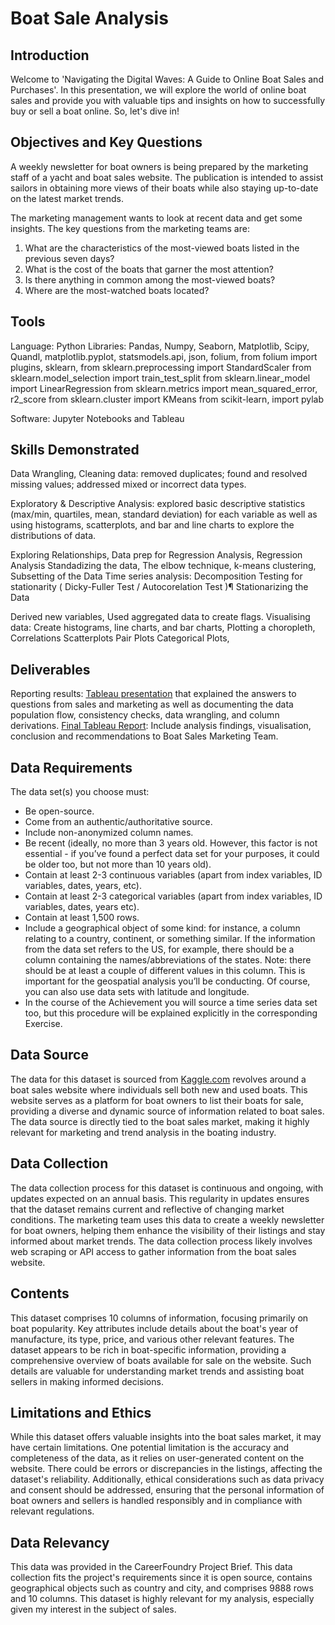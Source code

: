 # Boat Sale Analysis
## Introduction
Welcome to 'Navigating the Digital Waves: A Guide to Online Boat Sales and Purchases'.
In this presentation, we will explore the world of online boat sales and provide you with valuable tips and insights on how to successfully buy or sell a boat online. So, let's dive in!
 
## Objectives and Key Questions
 
A weekly newsletter for boat owners is being prepared by the marketing staff of a yacht and boat sales website.
The publication is intended to assist sailors in obtaining more views of their boats while also staying up-to-date on the latest market trends.
 
The marketing management wants to look at recent data and get some insights.
The key questions from the marketing teams are:
 
1. What are the characteristics of the most-viewed boats listed in the previous seven days?
2. What is the cost of the boats that garner the most attention?
3. Is there anything in common among the most-viewed boats?
4. Where are the most-watched boats located?

## Tools
Language: Python
Libraries: Pandas, Numpy, Seaborn, Matplotlib, Scipy, Quandl, matplotlib.pyplot,
statsmodels.api, json, folium, from folium import plugins, 
sklearn, from sklearn.preprocessing import StandardScaler
from sklearn.model_selection import train_test_split 
from sklearn.linear_model import LinearRegression
from sklearn.metrics import mean_squared_error, r2_score
from sklearn.cluster import KMeans 
from scikit-learn, import pylab

Software: Jupyter Notebooks and Tableau
## Skills Demonstrated
Data Wrangling, Cleaning data: removed duplicates; found and resolved missing values; addressed mixed or incorrect data types.

Exploratory & Descriptive Analysis: explored basic descriptive statistics (max/min, quartiles, mean, standard deviation) for each variable as well as using histograms, scatterplots, and bar and line charts to explore the distributions of data.

Exploring Relationships, Data prep for Regression Analysis, Regression Analysis
Standadizing the data, The elbow technique, k-means clustering,
Subsetting of the Data
Time series analysis: Decomposition
Testing for stationarity ( Dicky-Fuller Test / Autocorelation Test )¶
Stationarizing the Data

Derived new variables, Used aggregated data to create flags.
Visualising data: Create histograms, line charts, and bar charts, Plotting a choropleth, Correlations Scatterplots Pair Plots Categorical Plots,


## Deliverables
Reporting results: [Tableau presentation](https://public.tableau.com/app/profile/ayaz.khan7372/viz/BoatsSaleAnalsis/BoatSale) that explained the answers to questions from sales and marketing as well as documenting the data population flow, consistency checks, data wrangling, and column derivations.
[Final Tableau Report](https://public.tableau.com/app/profile/ayaz.khan7372/viz/BoatsSaleAnalsis/BoatSale): Include analysis findings, visualisation, conclusion and recommendations to Boat Sales Marketing Team.

## Data Requirements
The data set(s) you choose must:
- Be open-source.
- Come from an authentic/authoritative source.
- Include non-anonymized column names.
 - Be recent (ideally, no more than 3 years old. However, this factor is not essential - if you’ve found a perfect data set for your purposes, it could be older too, but not more than 10 years old).
- Contain at least 2-3 continuous variables (apart from index variables, ID variables, dates, years, etc).
- Contain at least 2-3 categorical variables (apart from index variables, ID variables, dates, years etc).
- Contain at least 1,500 rows.
- Include a geographical object of some kind: for instance, a column relating to a country,
continent, or something similar. If the information from the data set refers to the US, for example, there should be a column containing the names/abbreviations of the states. Note: there should be at least a couple of different values in this column. This is important for the geospatial analysis you’ll be conducting. Of course, you can also use data sets with latitude and longitude.
- In the course of the Achievement you will source a time series data set too, but this procedure will be explained explicitly in the corresponding Exercise.

## Data Source
The data for this dataset is sourced from [Kaggle.com](https://www.kaggle.com/datasets/karthikbhandary2/boat-sales) revolves around a boat sales website where individuals sell both new and used boats. This website serves as a platform for boat owners to list their boats for sale, providing a diverse and dynamic source of information related to boat sales. The data source is directly tied to the boat sales market, making it highly relevant for marketing and trend analysis in the boating industry.
## Data Collection
The data collection process for this dataset is continuous and ongoing, with updates expected on an annual basis. This regularity in updates ensures that the dataset remains current and reflective of changing market conditions. The marketing team uses this data to create a weekly newsletter for boat owners, helping them enhance the visibility of their listings and stay informed about market trends. The data collection process likely involves web scraping or API access to gather information from the boat sales website.
## Contents
This dataset comprises 10 columns of information, focusing primarily on boat popularity. Key attributes include details about the boat's year of manufacture, its type, price, and various other relevant features. The dataset appears to be rich in boat-specific information, providing a comprehensive overview of boats available for sale on the website. Such details are valuable for understanding market trends and assisting boat sellers in making informed decisions.
## Limitations and Ethics
While this dataset offers valuable insights into the boat sales market, it may have certain limitations. One potential limitation is the accuracy and completeness of the data, as it relies on user-generated content on the website. There could be errors or discrepancies in the listings, affecting the dataset's reliability. Additionally, ethical considerations such as data privacy and consent should be addressed, ensuring that the personal information of boat owners and sellers is handled responsibly and in compliance with relevant regulations.
## Data Relevancy
This data was provided in the CareerFoundry Project Brief. This data collection fits the project's requirements since it is open source, contains geographical objects such as country and city, and comprises 9888 rows and 10 columns. This dataset is highly relevant for my analysis, especially given my interest in the subject of sales.
